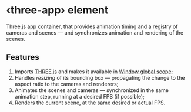 # ‹three-app› element

Three.js app container, that provides animation timing and a registry of cameras and scenes — and synchronizes animation and rendering of the scenes.

## Features

1. Imports [THREE.js](https://github.com/mrdoob/three.js/) and makes it available in [Window global scope](https://developer.mozilla.org/en-US/docs/Web/API/WindowOrWorkerGlobalScope);
2. Handles _resizing_ of its bounding box — propagating the change to the aspect ratio to the cameras and renderers;
3. Animates the scenes and cameras — synchronized in the same animation step, running at a desired FPS (if possible);
4. Renders the current scene, at the same desired or actual FPS.